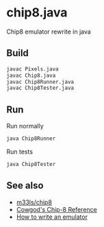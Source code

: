 # chip8.java

Chip8 emulator rewrite in java

## Build
```sh
javac Pixels.java
javac Chip8.java
javac Chip8Runner.java
javac Chip8Tester.java
```

## Run

Run normally
```sh
java Chip8Runner
```

Run tests
```sh
java Chip8Tester
```

## See also

* [m33ls/chip8](https://github.com/m33ls/chip8/)
* [Cowgod's Chip-8 Reference](http://devernay.free.fr/hacks/chip8/C8TECH10.HTM)
* [How to write an emulator](https://multigesture.net/articles/how-to-write-an-emulator-chip-8-interpreter/)
